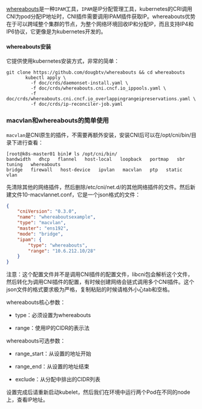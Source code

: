 [whereabouts]是一种`IPAM`工具，`IPAM`是IP分配管理工具，kubernetes的CRI调用CNI为pod分配IP地址时，CNI插件需要调用IPAM插件获取IP。whereabouts优势在于可以跨域整个集群的节点，为整个网络环境回收IP和分配IP，而且支持IP4和IP6协议，它更像是为kubernetes开发的。

#### whereabouts安装
它提供使用kubernetes安装方式，非常的简单：

```shell
git clone https://github.com/dougbtv/whereabouts && cd whereabouts
       kubectl apply \
         -f doc/crds/daemonset-install.yaml \
         -f doc/crds/whereabouts.cni.cncf.io_ippools.yaml \
         -f doc/crds/whereabouts.cni.cncf.io_overlappingrangeipreservations.yaml \
         -f doc/crds/ip-reconciler-job.yaml
```

### macvlan和whereabouts的简单使用
`macvlan`是CNI原生的插件，不需要再额外安装，安装CNI后可以在/opt/cni/bin/目录下进行查看：

```shell
[root@k8s-master01 bin]# ls /opt/cni/bin/
bandwidth   dhcp   flannel   host-local   loopback   portmap   sbr   tuning   whereabouts
bridge   firewall   host-device   ipvlan   macvlan   ptp   static   vlan
```

先清除其他的网络插件，然后删除/etc/cni/net.d/的其他网络插件的文件。然后新建文件10-macvlannet.conf，它是一个json格式的文件：

```json
{
    "cniVersion": "0.3.0",
    "name": "whereaboutsexample",
    "type": "macvlan",
    "master": "ens192",
    "mode": "bridge",
    "ipam": {
        "type": "whereabouts",
        "range": "10.6.212.10/28"
    }
}
```

注意：这个配置文件并不是调用CNI插件的配置文件，libcni包会解析这个文件，然后转化为调用CNI插件的配置，有时候创建网络会链式调用多个CNI插件。这个json文件的格式要求极为严格，复制粘贴的时候请格外小心tab和空格。

whereabouts核心参数：

* type：必须设置为whereabouts

* range：使用IP的CIDR的表示法

whereabouts可选参数：

* range_start：从设置的地址开始

* range_end：从设置的地址结束

* exclude：从分配中排出的CIDR列表

设置完成后请重新启动kubelet，然后我们在环境中运行两个Pod在不同的node上，查看IP地址。

[whereabouts]: https://github.com/k8snetworkplumbingwg/whereabouts